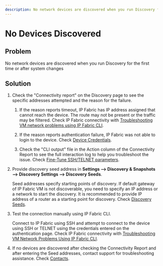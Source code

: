 ```yaml
---
description: No network devices are discovered when you run Discovery for the first time or after system changes.
---
```


# No Devices Discovered

## Problem

No network devices are discovered when you run Discovery for the first
time or after system changes

## Solution

1.  Check the "Connectivity report" on the Discovery page to see the
    specific addresses attempted and the reason for the failure.
    
    1.  If the reason reports timeout, IP Fabric has IP address assigned
        that cannot reach the device. The route may not be present or
        the traffic may be filtered. Check IP Fabric connectivity
        with [Troubleshooting VM network problems using IP Fabric
        CLI](../../../../System_Administration/Command_Line_Interface/How_to/troubleshooting.md).
        
    2.  If the reason reports authentication failure, IP Fabric was not
        able to login to the device. Check [Device
        Credentials](../../../../IP_Fabric_Settings/Discovery_and_Snapshots/Discovery_Settings/device_credentials.md).
        
    3.  Check the "CLI output" file in the Action column of the
        Connectivity Report to see the full interaction log to help you
        troubleshoot the issue. Check [Fine-Tune SSH/TELNET
        parameters](../finetune-ssh-telnet).

2.  Provide discovery seed address in **Settings --> Discovery & Snapshots -->
    Discovery Settings --> Discovery Seeds**.

    Seed addresses specify starting points of discovery. If default
    gateway of IP Fabric VM is not discoverable, you need to specify
    an IP address or a network to start the discovery. It is
    recommended to provide IP address of a router as a starting
    point for discovery. Check [Discovery
    Seeds](../../../../IP_Fabric_Settings/Discovery_and_Snapshots/Discovery_Settings/discovery_seeds.md).

3.  Test the connection manually using IP Fabric CLI.

    Connect to IP Fabric using SSH and attempt to connect to the
    device using SSH or TELNET using the credentials entered on the
    authentication page. Check IP Fabric connectivity
    with [Troubleshooting VM Network Problems Using IP Fabric
    CLI](../../../../System_Administration/Command_Line_Interface/How_to/troubleshooting.md).

4.  If no devices are discovered after checking the Connectivity Report
    and after entering the Seed addresses, contact support for
    troubleshooting assistance. Check [Contacts](../../../../support/index.md#contact).
